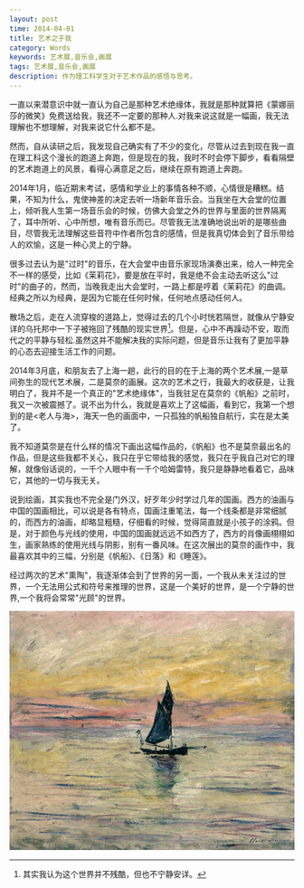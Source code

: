 ```yaml
---
layout: post
time: 2014-04-01
title: 艺术之于我
category: Words
keywords: 艺术展,音乐会,画展
tags: 艺术展,音乐会,画展
description: 作为理工科学生对于艺术作品的感悟与思考。
---
```


一直以来潜意识中就一直认为自己是那种艺术绝缘体，我就是那种就算把《蒙娜丽莎的微笑》免费送给我，我还不一定要的那种人.对我来说这就是一幅画，我无法理解也不想理解，对我来说它什么都不是。

然而，自从读研之后，我发现自己确实有了不少的变化，尽管从过去到现在我一直在理工科这个漫长的跑道上奔跑，但是现在的我，我时不时会停下脚步，看看隔壁的艺术跑道上的风景，看得心满意足之后，继续在原有跑道上奔跑。


2014年1月，临近期末考试，感情和学业上的事情各种不顺，心情很是糟糕。结果，不知为什么，鬼使神差的决定去听一场新年音乐会。当我坐在大会堂的位置上，倾听我人生第一场音乐会的时候，仿佛大会堂之外的世界与里面的世界隔离了，耳中所听、心中所想，唯有音乐而已。尽管我无法准确地说出听的是哪些曲目，尽管我无法理解这些音符中作者所包含的感情，但是我真切体会到了音乐带给人的欢愉，这是一种心灵上的宁静。

很多过去认为是"过时"的音乐，在大会堂中由音乐家现场演奏出来，给人一种完全不一样的感受，比如《茉莉花》，要是放在平时，我是绝不会主动去听这么"过时"的曲子的，然而，当晚我走出大会堂时，一路上都是哼着《茉莉花》的曲调。经典之所以为经典，是因为它能在任何时候，任何地点感动任何人。

散场之后，走在人流穿梭的道路上，觉得过去的几个小时恍若隔世，就像从宁静安详的乌托邦中一下子被拖回了残酷的现实世界[^1]。但是，心中不再躁动不安，取而代之的平静与轻松.虽然这并不能解决我的实际问题，但是音乐让我有了更加平静的心态去迎接生活工作的问题。


2014年3月底，和朋友去了上海一趟，此行的目的在于上海的两个艺术展,一是草间弥生的现代艺术展，二是莫奈的画展。这次的艺术之行，我最大的收获是，让我明白了，我并不是一个真正的"艺术绝缘体"，当我驻足在莫奈的《帆船》之前时，我又一次被震撼了。说不出为什么，我就是喜欢上了这幅画，看到它，我第一个想到的是<老人与海>，海天一色的画面中，一只孤独的帆船独自航行，实在是太美了。

我不知道莫奈是在什么样的情况下画出这幅作品的，《帆船》也不是莫奈最出名的作品，但是这些我都不关心，我只在乎它带给我的感觉，我只在乎我自己对它的理解，就像俗话说的，一千个人眼中有一千个哈姆雷特，我只是静静地看着它，品味它，其他的一切与我无关。

说到绘画，其实我也不完全是门外汉，好歹年少时学过几年的国画。西方的油画与中国的国画相比，可以说是各有特点，国画注重笔法，每一个线条都是非常细腻的，而西方的油画，却略显粗糙，仔细看的时候，觉得简直就是小孩子的涂鸦。但是，对于颜色与光线的使用，中国的国画就远远不如西方了，西方的肖像画栩栩如生，画家熟练的使用光线与阴影，别有一番风味。在这次展出的莫奈的画作中，我最喜欢其中的三幅，分别是《帆船》、《日落》和《睡莲》。


经过两次的艺术"熏陶"，我逐渐体会到了世界的另一面，一个我从未关注过的世界，一个无法用公式和符号来推理的世界，这是一个美好的世界，是一个宁静的世界,一个我将会常常"光顾"的世界。

![](/assets/image/posts/2014-4-1-Art-to-Me-0.jpg)

[^1]: 其实我认为这个世界并不残酷，但也不宁静安详。


